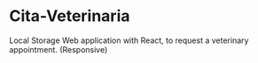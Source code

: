 # Cita-Veterinaria
Local Storage Web application with React, to request a veterinary appointment. (Responsive)
